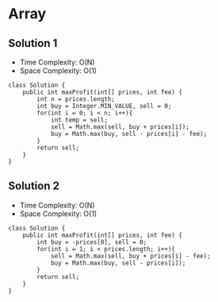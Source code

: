 # Array

## Solution 1
* Time Complexity: O(N)
* Space Complexity: O(1)
```
class Solution {
    public int maxProfit(int[] prices, int fee) {
        int n = prices.length;
        int buy = Integer.MIN_VALUE, sell = 0;
        for(int i = 0; i < n; i++){
            int temp = sell;
            sell = Math.max(sell, buy + prices[i]);
            buy = Math.max(buy, sell - prices[i] - fee);
        }
        return sell;
    }
}
```
## Solution 2
* Time Complexity: O(N)
* Space Complexity: O(1)
```
class Solution {
    public int maxProfit(int[] prices, int fee) {
        int buy = -prices[0], sell = 0;
        for(int i = 1; i < prices.length; i++){
            sell = Math.max(sell, buy + prices[i] - fee);
            buy = Math.max(buy, sell - prices[i]);
        }
        return sell;
    }
}
```